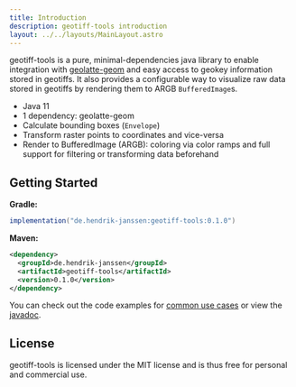 ```yaml
---
title: Introduction
description: geotiff-tools introduction
layout: ../../layouts/MainLayout.astro
---
```


geotiff-tools is a pure, minimal-dependencies java library to enable integration with [geolatte-geom](https://github.com/GeoLatte/geolatte-geom) and easy access to geokey information stored in geotiffs.
It also provides a configurable way to visualize raw data stored in geotiffs by rendering them to ARGB `BufferedImage`s.

- Java 11
- 1 dependency: geolatte-geom
- Calculate bounding boxes (`Envelope`)
- Transform raster points to coordinates and vice-versa
- Render to BufferedImage (ARGB): coloring via color ramps and full support for filtering or transforming data beforehand

## Getting Started

**Gradle:**

```groovy
implementation("de.hendrik-janssen:geotiff-tools:0.1.0")
```

**Maven:**

```xml
<dependency>
  <groupId>de.hendrik-janssen</groupId>
  <artifactId>geotiff-tools</artifactId>
  <version>0.1.0</version>
</dependency>
```

You can check out the code examples for [common use cases](use-cases) or view the [javadoc](javadoc).

## License

geotiff-tools is licensed under the MIT license and is thus free for personal and commercial use. 
